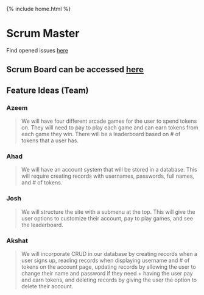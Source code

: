 {% include home.html %}
# Scrum Master

Find opened issues [here](https://github.com/Azeem-Khan1/TripleAJv3/issues)

## Scrum Board can be accessed [here](https://github.com/users/Azeem-Khan1/projects/1)

## Feature Ideas (Team)

### Azeem

> We will have four different arcade games for the user to spend tokens on. They will need to pay to play each game and can earn tokens from each game they win. There will be a leaderboard based on # of tokens that a user has.

### Ahad

> We will have an account system that will be stored in a database. This will require creating records with usernames, passwords, full names, and # of tokens.

### Josh

> We will structure the site with a submenu at the top. This will give the user options to customize their account, pay to play games, and see the leaderboard.


### Akshat

> We will incorporate CRUD in our database by creating records when a user signs up, reading records when displaying username and # of tokens on the account page, updating records by allowing the user to change their name and password if they need + having the user pay and earn tokens, and deleting records by giving the user the option to delete their account.

